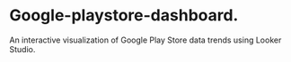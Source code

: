 # Google-playstore-dashboard.
An interactive visualization of Google Play Store data trends using Looker Studio.
